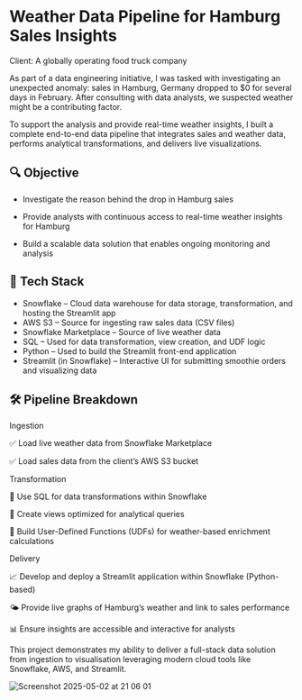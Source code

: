 # Weather Data Pipeline for Hamburg Sales Insights

Client: A globally operating food truck company

As part of a data engineering initiative, I was tasked with investigating an unexpected anomaly: sales in Hamburg, Germany dropped to $0 for several days in February. After consulting with data analysts, we suspected weather might be a contributing factor.

To support the analysis and provide real-time weather insights, I built a complete end-to-end data pipeline that integrates sales and weather data, performs analytical transformations, and delivers live visualizations.

## 🔍 Objective

- Investigate the reason behind the drop in Hamburg sales

- Provide analysts with continuous access to real-time weather insights for Hamburg

- Build a scalable data solution that enables ongoing monitoring and analysis


## 🧰 Tech Stack
- Snowflake – Cloud data warehouse for data storage, transformation, and hosting the Streamlit app
- AWS S3 – Source for ingesting raw sales data (CSV files)
- Snowflake Marketplace – Source of live weather data
- SQL – Used for data transformation, view creation, and UDF logic
- Python – Used to build the Streamlit front-end application
- Streamlit (in Snowflake) – Interactive UI for submitting smoothie orders and visualizing data



## 🛠️ Pipeline Breakdown

Ingestion

✅ Load live weather data from Snowflake Marketplace

✅ Load sales data from the client’s AWS S3 bucket

Transformation

🧠 Use SQL for data transformations within Snowflake

📐 Create views optimized for analytical queries

🧮 Build User-Defined Functions (UDFs) for weather-based enrichment calculations

Delivery

📈 Develop and deploy a Streamlit application within Snowflake (Python-based)

🌤️ Provide live graphs of Hamburg’s weather and link to sales performance

📊 Ensure insights are accessible and interactive for analysts

This project demonstrates my ability to deliver a full-stack data solution from ingestion to visualisation leveraging modern cloud tools like Snowflake, AWS, and Streamlit.

![Screenshot 2025-05-02 at 21 06 01](https://github.com/user-attachments/assets/026bc1cc-3f11-4f48-8e7a-f7617487a7c0)
